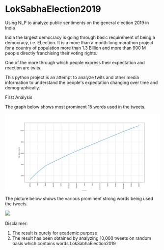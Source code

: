 # LokSabhaElection2019
Using NLP to analyze public sentiments on the general election 2019 in India

India the largest democracy is going through basic requirement of being a democracy, i.e. ELection. It is a more than a month long marathon project for a country of population more than 1.3 Billion and more than 900 M people directly franchising their voting rights.

One of the more through which people express their expectation and reaction are twits. 

This python project is an attempt to analyze twits and other media information to understand the people's expectation changing over time and demographically.

First Analysis

The graph below shows most prominent 15 words used in the tweets.

![](images/1WordStrength.png)

The picture below shows the various prominent strong words being used the tweets.

![](1wordcloud.png)

Disclaimer: 
1. The result is purely for academic purpose
2. The result has been obtained by analyzing 10,000 tweets on random basis which contains words LokSabhaElection2019